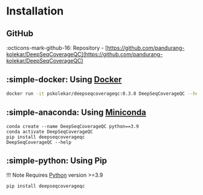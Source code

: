 # Installation

## GitHub

:octicons-mark-github-16: Repository - [https://github.com/pandurang-kolekar/DeepSeqCoverageQC](https://github.com/pandurang-kolekar/DeepSeqCoverageQC)


## :simple-docker: Using [Docker](https://www.docker.com/)

```bash
docker run -it pskolekar/deepseqcoverageqc:0.3.0 DeepSeqCoverageQC --help
```

## :simple-anaconda: Using [Miniconda](https://docs.conda.io/en/latest/miniconda.html)


```
conda create --name DeepSeqCoverageQC python==3.9
conda activate DeepSeqCoverageQC
pip install deepseqcoverageqc
DeepSeqCoverageQC --help
```

## :simple-python: Using Pip
!!! Note
    Requires [Python](https://www.python.org/) version >=3.9
    
```
pip install deepseqcoverageqc
```
